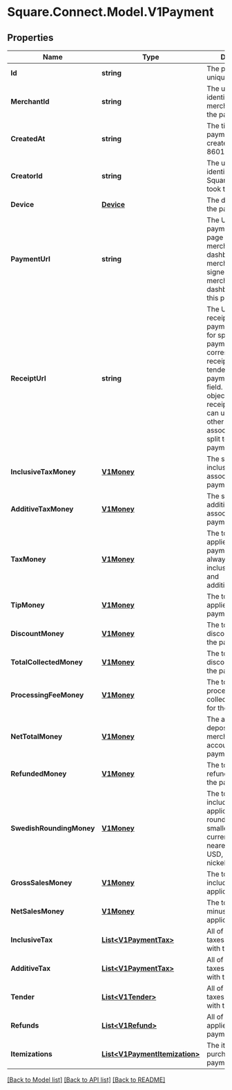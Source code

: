 # Square.Connect.Model.V1Payment
## Properties

Name | Type | Description | Notes
------------ | ------------- | ------------- | -------------
**Id** | **string** | The payment&#39;s unique identifier. | [optional] 
**MerchantId** | **string** | The unique identifier of the merchant that took the payment. | [optional] 
**CreatedAt** | **string** | The time when the payment was created, in ISO 8601 format. | [optional] 
**CreatorId** | **string** | The unique identifier of the Square account that took the payment. | [optional] 
**Device** | [**Device**](Device.md) | The device that took the payment. | [optional] 
**PaymentUrl** | **string** | The URL of the payment&#39;s detail page in the merchant dashboard. The merchant must be signed in to the merchant dashboard to view this page. | [optional] 
**ReceiptUrl** | **string** | The URL of the receipt for the payment. Note that for split tender payments, this URL corresponds to the receipt for the first tender listed in the payment&#39;s tender field. Each Tender object has its own receipt_url field you can use to get the other receipts associated with a split tender payment. | [optional] 
**InclusiveTaxMoney** | [**V1Money**](V1Money.md) | The sum of all inclusive taxes associated with the payment. | [optional] 
**AdditiveTaxMoney** | [**V1Money**](V1Money.md) | The sum of all additive taxes associated with the payment. | [optional] 
**TaxMoney** | [**V1Money**](V1Money.md) | The total of all taxes applied to the payment. This is always the sum of inclusive_tax_money and additive_tax_money. | [optional] 
**TipMoney** | [**V1Money**](V1Money.md) | The total of all tips applied to the payment. | [optional] 
**DiscountMoney** | [**V1Money**](V1Money.md) | The total of all discounts applied to the payment. | [optional] 
**TotalCollectedMoney** | [**V1Money**](V1Money.md) | The total of all discounts applied to the payment. | [optional] 
**ProcessingFeeMoney** | [**V1Money**](V1Money.md) | The total of all processing fees collected by Square for the payment. | [optional] 
**NetTotalMoney** | [**V1Money**](V1Money.md) | The amount to be deposited into the merchant&#39;s bank account for the payment. | [optional] 
**RefundedMoney** | [**V1Money**](V1Money.md) | The total of all refunds applied to the payment. | [optional] 
**SwedishRoundingMoney** | [**V1Money**](V1Money.md) | The total of all sales, including any applicable taxes, rounded to the smallest legal unit of currency (e.g., the nearest penny in USD, the nearest nickel in CAD) | [optional] 
**GrossSalesMoney** | [**V1Money**](V1Money.md) | The total of all sales, including any applicable taxes. | [optional] 
**NetSalesMoney** | [**V1Money**](V1Money.md) | The total of all sales, minus any applicable taxes. | [optional] 
**InclusiveTax** | [**List&lt;V1PaymentTax&gt;**](V1PaymentTax.md) | All of the inclusive taxes associated with the payment. | [optional] 
**AdditiveTax** | [**List&lt;V1PaymentTax&gt;**](V1PaymentTax.md) | All of the additive taxes associated with the payment. | [optional] 
**Tender** | [**List&lt;V1Tender&gt;**](V1Tender.md) | All of the additive taxes associated with the payment. | [optional] 
**Refunds** | [**List&lt;V1Refund&gt;**](V1Refund.md) | All of the refunds applied to the payment. | [optional] 
**Itemizations** | [**List&lt;V1PaymentItemization&gt;**](V1PaymentItemization.md) | The items purchased in the payment. | [optional] 



[[Back to Model list]](../README.md#documentation-for-models) [[Back to API list]](../README.md#documentation-for-api-endpoints) [[Back to README]](../README.md)

